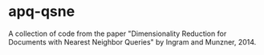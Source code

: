 apq-qsne
========

A collection of code from the paper "Dimensionality Reduction for Documents with Nearest Neighbor Queries" by Ingram and Munzner, 2014.
